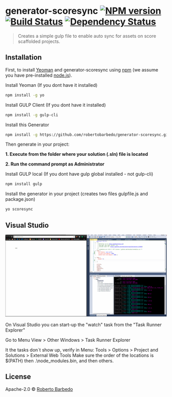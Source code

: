 # generator-scoresync [![NPM version][npm-image]][npm-url] [![Build Status][travis-image]][travis-url] [![Dependency Status][daviddm-image]][daviddm-url]
> Creates a simple gulp file to enable auto sync for assets on score scaffolded projects.

## Installation

First, to install [Yeoman](http://yeoman.io) and generator-scoresync using [npm](https://www.npmjs.com/) (we assume you have pre-installed [node.js](https://nodejs.org/)).


Install Yeoman (If you dont have it installed)
```bash
npm install -g yo
```

Install GULP Client (If you dont have it installed)
```bash
npm install -g gulp-cli
```


Install this Generator
```bash
npm install -g https://github.com/robertobarbedo/generator-scoresync.git
```

Then generate in your  project:

**1. Execute from the folder where your solution (.sln) file is located**

**2. Run the command prompt as Administrator**

Install GULP local (If you dont have gulp global installed - not gulp-cli)
```bash
npm install gulp
```

Install the generator in your project (creates two files gulpfile.js and package.json)
```bash
yo scoresync
```

## Visual Studio

![alt text](https://github.com/robertobarbedo/generator-scoresync/blob/master/scoresync.gif)

On Visual Studio you can start-up the "watch" task from the "Task Runner Explorer"

Go to Menu View > Other Windows > Task Runner Explorer

It the tasks don`t show up, verify in Menu: Tools > Options > Project and Solutions > External Web Tools
Make sure the order of the locations is $(PATH) then .\node_modules\.bin, and then others.




## License

Apache-2.0 © [Roberto Barbedo]()


[npm-image]: https://badge.fury.io/js/generator-scoresync.svg
[npm-url]: https://npmjs.org/package/generator-scoresync
[travis-image]: https://travis-ci.org/robertobarbedo@gmail.com/generator-scoresync.svg?branch=master
[travis-url]: https://travis-ci.org/robertobarbedo@gmail.com/generator-scoresync
[daviddm-image]: https://david-dm.org/robertobarbedo@gmail.com/generator-scoresync.svg?theme=shields.io
[daviddm-url]: https://david-dm.org/robertobarbedo@gmail.com/generator-scoresync
